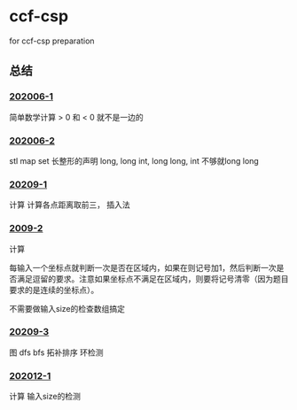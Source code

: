 # ccf-csp
for ccf-csp preparation
## 总结
### [202006-1](https://github.com/dmc4/ccf-csp/blob/main/202006-1/main.cpp)

简单数学计算 > 0 和 < 0 就不是一边的

### [202006-2](https://github.com/dmc4/ccf-csp/blob/main/202006-2/main.cpp)

stl map set 长整形的声明 long, long int, long long, int 不够就long long

### [20209-1](https://github.com/dmc4/ccf-csp/blob/main/20209-1/main.cpp)

计算 计算各点距离取前三， 插入法

### [2009-2](https://github.com/dmc4/ccf-csp/blob/main/20209-2/main.cpp)

计算

每输入一个坐标点就判断一次是否在区域内，如果在则记号加1，然后判断一次是否满足逗留的要求。注意如果坐标点不满足在区域内，则要将记号清零（因为题目要求的是连续的坐标点）。

不需要做输入size的检查数组搞定

### [20209-3](https://github.com/dmc4/ccf-csp/blob/main/20209-3/main.cpp)

图 dfs bfs 拓补排序 环检测

### [202012-1](https://github.com/dmc4/ccf-csp/blob/main/202012-1/main.cpp)
计算 输入size的检测
